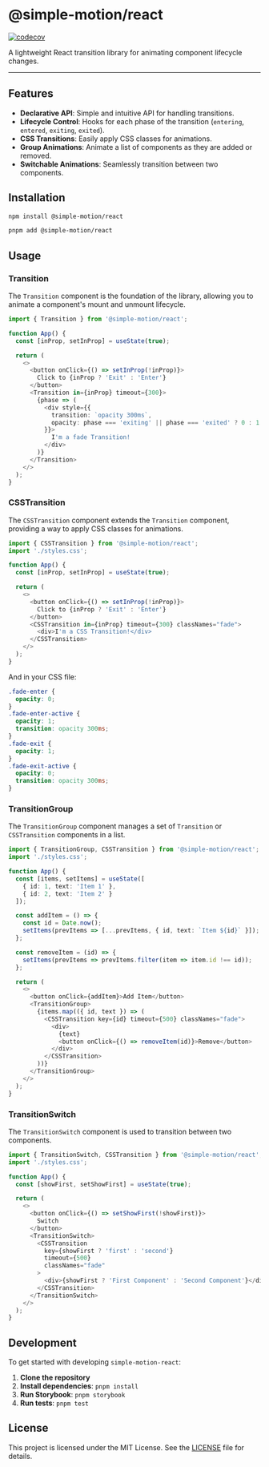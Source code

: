 # @simple-motion/react

[![codecov](https://codecov.io/gh/Azganoth/simple-motion-react/graph/badge.svg?token=EMUCLMP1PU)](https://codecov.io/gh/Azganoth/simple-motion-react)

A lightweight React transition library for animating component lifecycle changes.

---

## Features

- **Declarative API**: Simple and intuitive API for handling transitions.
- **Lifecycle Control**: Hooks for each phase of the transition (`entering`, `entered`, `exiting`, `exited`).
- **CSS Transitions**: Easily apply CSS classes for animations.
- **Group Animations**: Animate a list of components as they are added or removed.
- **Switchable Animations**: Seamlessly transition between two components.

## Installation

```bash
npm install @simple-motion/react
```

```bash
pnpm add @simple-motion/react
```

## Usage

### Transition

The `Transition` component is the foundation of the library, allowing you to animate a component's mount and unmount lifecycle.

```typescript
import { Transition } from '@simple-motion/react';

function App() {
  const [inProp, setInProp] = useState(true);

  return (
    <>
      <button onClick={() => setInProp(!inProp)}>
        Click to {inProp ? 'Exit' : 'Enter'}
      </button>
      <Transition in={inProp} timeout={300}>
        {phase => (
          <div style={{
            transition: `opacity 300ms`,
            opacity: phase === 'exiting' || phase === 'exited' ? 0 : 1
          }}>
            I'm a fade Transition!
          </div>
        )}
      </Transition>
    </>
  );
}
```

### CSSTransition

The `CSSTransition` component extends the `Transition` component, providing a way to apply CSS classes for animations.

```typescript
import { CSSTransition } from '@simple-motion/react';
import './styles.css';

function App() {
  const [inProp, setInProp] = useState(true);

  return (
    <>
      <button onClick={() => setInProp(!inProp)}>
        Click to {inProp ? 'Exit' : 'Enter'}
      </button>
      <CSSTransition in={inProp} timeout={300} classNames="fade">
        <div>I'm a CSS Transition!</div>
      </CSSTransition>
    </>
  );
}
```

And in your CSS file:

```css
.fade-enter {
  opacity: 0;
}
.fade-enter-active {
  opacity: 1;
  transition: opacity 300ms;
}
.fade-exit {
  opacity: 1;
}
.fade-exit-active {
  opacity: 0;
  transition: opacity 300ms;
}
```

### TransitionGroup

The `TransitionGroup` component manages a set of `Transition` or `CSSTransition` components in a list.

```typescript
import { TransitionGroup, CSSTransition } from '@simple-motion/react';
import './styles.css';

function App() {
  const [items, setItems] = useState([
    { id: 1, text: 'Item 1' },
    { id: 2, text: 'Item 2' }
  ]);

  const addItem = () => {
    const id = Date.now();
    setItems(prevItems => [...prevItems, { id, text: `Item ${id}` }]);
  };

  const removeItem = (id) => {
    setItems(prevItems => prevItems.filter(item => item.id !== id));
  };

  return (
    <>
      <button onClick={addItem}>Add Item</button>
      <TransitionGroup>
        {items.map(({ id, text }) => (
          <CSSTransition key={id} timeout={500} classNames="fade">
            <div>
              {text}
              <button onClick={() => removeItem(id)}>Remove</button>
            </div>
          </CSSTransition>
        ))}
      </TransitionGroup>
    </>
  );
}
```

### TransitionSwitch

The `TransitionSwitch` component is used to transition between two components.

```typescript
import { TransitionSwitch, CSSTransition } from '@simple-motion/react';
import './styles.css';

function App() {
  const [showFirst, setShowFirst] = useState(true);

  return (
    <>
      <button onClick={() => setShowFirst(!showFirst)}>
        Switch
      </button>
      <TransitionSwitch>
        <CSSTransition
          key={showFirst ? 'first' : 'second'}
          timeout={500}
          classNames="fade"
        >
          <div>{showFirst ? 'First Component' : 'Second Component'}</div>
        </CSSTransition>
      </TransitionSwitch>
    </>
  );
}
```

## Development

To get started with developing `simple-motion-react`:

1. **Clone the repository**
2. **Install dependencies**: `pnpm install`
3. **Run Storybook**: `pnpm storybook`
4. **Run tests**: `pnpm test`

## License

This project is licensed under the MIT License. See the [LICENSE](./LICENSE) file for details.
